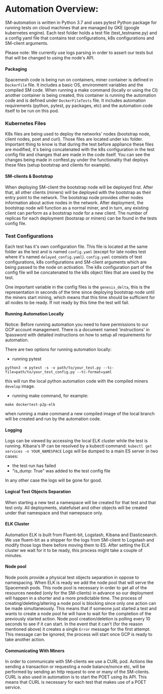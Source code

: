 # Automation Overview:

SM-automation is written in Python 3.7 and uses pytest Python package for running tests on cloud machines that are managed by GKE (google kubernetes engine).
Each test folder holds a test file (test_testname.py) and a config yaml file that contains test configurations, k8s configurations and SM-client arguments.

Please note: We currently use logs parsing in order to assert our tests but that will be changed to using the node's API.

#### Packaging

Spacemesh code is being run on containers, miner container is defined in `DockerFile` file.
It includes a basic OS, environment variables and the compiled SM code.
When running a make command (locally or using the CI) another container is being created, this container is running the 
automation code and is defined under `DockerFileTests` file. It includes automation requirements (python, pytest, 
py packages, etc) and the automation code itself to be run on this pod.

### Kubernetes Files
   
K8s files are being used to deploy the networks' nodes (bootstrap node, client nodes, poet and curl).
Those files are located under `k8s` folder.
Important thing to know is that during the test before appliance these files are modified, it's being concatenated with
the k8s configuration in the test config file and changes that are made in the code itself.
You can see the changes being made in conftest.py under the functionality that deploys these files (setup bootstrap and
clients for example).

#### SM-clients & Bootstrap
When deploying SM-client the bootstrap node will be deployed first. After that, all other clients (miners) will be deployed with the bootstrap as their entry point to the network.
The bootstrap node provides other nodes information about active nodes in the network.
After deployment, the bootstrap node will function as a normal miner, and in turn, any existing client can perform as a bootstrap node for a new client.
The number of replicas for each deployment (bootsrap or miners) can be found in the tests config file.

### Test Configurations

Each test has it's own configuration file.
This file is located at the same folder as the test and is named `config.yaml` (except for late nodes test where it's
named `delayed_config.yaml`).
`config.yaml` consists of test configurations, k8s configurations and SM-client arguments which are being passed to the
node on activation.
The k8s configuration part of the config file will be concatenated to the k8s object files that are used by the test.

One important variable in the config files is the `genesis_delta`, this is the representation in seconds of the time
since deploying bootstrap node until the miners start mining, which means that this time should be sufficient for all
nodes to be ready.
If not ready by this time the test will fail.

#### Running Automation Locally

Notice: Before running automation you need to have permissions to our GCP account management.
There is a document named 'instructions' in 1password with detailed instructions on how to setup all requirements for 
automation. 

There are two options for running automation locally:

* running pytest
```
python3 -m pytest -s -v path/to/your_test.py --tc-file=path/to/your_test_config.py --tc-format=yaml
```
this will run the local python automation code with the compiled miners `develop` image.

* running make command, for example:
```
make dockertest-p2p-elk
``` 
when running a make command a new compiled image of the local branch will be created and run by the automation code.

#### Logging
Logs can be viewed by accessing the local ELK cluster while the test is running.
Kibana's IP can be resolved by a kubectl command: `kubectl get services -n YOUR_NAMESPACE`
Logs will be dumped to a main ES server in two cases:
* the test run has failed
* "is_dump: True" was added to the test config file

In any other case the logs will be gone for good.

#### Logical Test Objects Separation
When starting a new test a namespace will be created for that test and that test only.
All deployments, statefulset and other objects will be created under that namespace and that namepsace only.

#### ELK Cluster
Automation ELK is built from Fluent-bit, Logstash, Kibana and Elasticsearch.
We use fluent-bit as a shipper for the logs from SM-client to Logstash and modify those logs there before moving them to ES.
After setting the ELK cluster we wait for it to be ready, this process might take a couple of minutes.

#### Node pool
Node pools provide a physical test objects separation in oppose to namespacing.
When ELK is ready we add the node pool that will serve the Spacemesh pods. This node pool is necessary in order to get all of the resources needed (only for the SM-clients) in advance so our deployment will happen in a shorter and a more predictable time.
The process of creating/deleting/altering a node pool is blocking since only one action can be made simultaneously. This means that if someone just started a test and wants to create a node pool he will have to wait for the completion of the previously started action.
Node pool creation/deletion is polling every 10 seconds to see if it can start. In the event that it can't (for the reason mentioned above) it creates a single `Error` message for the first attempt. This message can be ignored, the process will start once GCP is ready to take another action.

#### Communicating With Miners
In order to communicate with SM-clients we use a CURL pod.
Actions like sending a transaction or requesting a node balance/nonce etc, will be performed by sending an http request to one or many of the SM-clients.
CURL is also used in automation is to start the POET using its API. This means that CURL is necessary for each test that makes use of a POET service.
